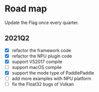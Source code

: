 # Road map

Update the Flag once every quarter.

## 2021Q2

- [x] refactor the framework code
- [x] refactor the NPU plugin code
- [x] support VS2017 compile
- [ ] support macOS compile
- [x] support the mode type of PaddlePaddle
- [ ] add more examples with NPU platform 
- [ ] fix the Float32 bugs of Vulkan
